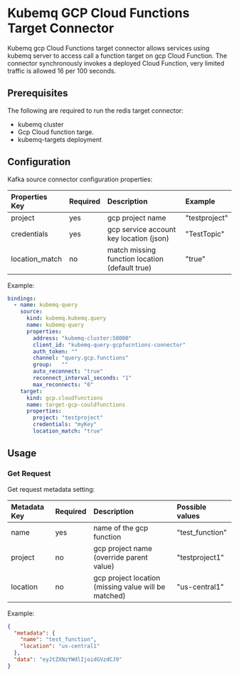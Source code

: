 # Kubemq GCP Cloud Functions Target Connector

Kubemq gcp Cloud Functions target connector allows services using kubemq server to access call a function target on gcp Cloud Function.
The connector synchronously invokes a deployed Cloud Function, very limited traffic is allowed 16 per 100 seconds.

## Prerequisites
The following are required to run the redis target connector:

- kubemq cluster
- Gcp Cloud function targe.
- kubemq-targets deployment

## Configuration

Kafka source connector configuration properties:

| Properties Key | Required | Description                                    | Example          |
|:---------------|:---------|:-----------------------------------------------|:-----------------|
| project        | yes      | gcp project name                               | "testproject"    |
| credentials    | yes      | gcp service account key location (json)        | "TestTopic"      |
| location_match | no       | match missing function location (default true) | "true"          |


Example:

```yaml
bindings:
  - name: kubemq-query
    source:
      kind: kubemq.kubemq.query
      name: kubemq-query
      properties:
        address: "kubemq-cluster:50000"
        client_id: "kubemq-query-gcpfucntions-connector"
        auth_token: ""
        channel: "query.gcp.functions"
        group:   ""
        auto_reconnect: "true"
        reconnect_interval_seconds: "1"
        max_reconnects: "0"
    target:
      kind: gcp.cloudfunctions
      name: target-gcp-couldfunctions
      properties:
        project: "testproject"
        credentials: "myKey"
        location_match: "true"
```

## Usage

### Get Request

Get request metadata setting:

| Metadata Key | Required | Description                                          | Possible values                         |
|:-------------|:---------|:-----------------------------------------------------|:----------------------------------------|
| name         | yes      | name of the gcp function                             | "test_function"                          |
| project      | no       | gcp project name (override parent value)             | "testproject1"                          |
| location     | no       | gcp project location (missing value will be matched) | "us-central1"                           |


Example:

```json
{
  "metadata": {
    "name": "test_function",
    "location": "us-central1"    
  },
  "data": "eyJtZXNzYWdlIjoidGVzdCJ9"
}
```
